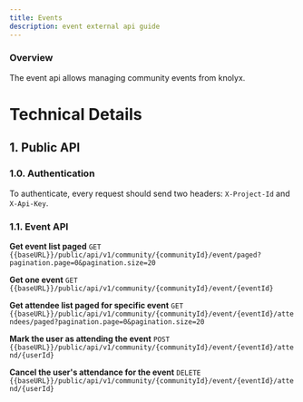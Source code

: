 ```yaml
---
title: Events
description: event external api guide
---
```


### Overview

The event api allows managing community events from knolyx.

# Technical Details

## 1. Public API

### 1.0. Authentication

To authenticate, every request should send two headers: `X-Project-Id` and `X-Api-Key`.

### 1.1. Event API

**Get event list paged**
`GET {{baseURL}}/public/api/v1/community/{communityId}/event/paged?pagination.page=0&pagination.size=20`

**Get one event**
`GET {{baseURL}}/public/api/v1/community/{communityId}/event/{eventId}`

**Get attendee list paged for specific event**
`GET {{baseURL}}/public/api/v1/community/{communityId}/event/{eventId}/attendees/paged?pagination.page=0&pagination.size=20`

**Mark the user as attending the event**
`POST {{baseURL}}/public/api/v1/community/{communityId}/event/{eventId}/attend/{userId}`

**Cancel the user's attendance for the event**
`DELETE {{baseURL}}/public/api/v1/community/{communityId}/event/{eventId}/attend/{userId}`
